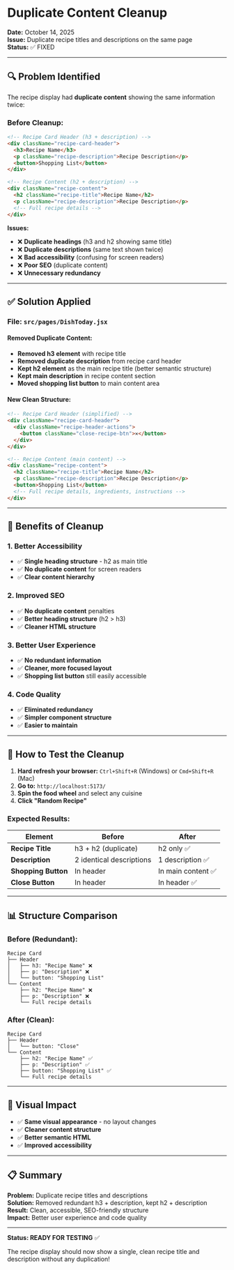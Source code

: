 # Duplicate Content Cleanup

**Date:** October 14, 2025  
**Issue:** Duplicate recipe titles and descriptions on the same page  
**Status:** ✅ FIXED

---

## 🔍 **Problem Identified**

The recipe display had **duplicate content** showing the same information twice:

### **Before Cleanup:**
```html
<!-- Recipe Card Header (h3 + description) -->
<div className="recipe-card-header">
  <h3>Recipe Name</h3>
  <p className="recipe-description">Recipe Description</p>
  <button>Shopping List</button>
</div>

<!-- Recipe Content (h2 + description) -->
<div className="recipe-content">
  <h2 className="recipe-title">Recipe Name</h2>
  <p className="recipe-description">Recipe Description</p>
  <!-- Full recipe details -->
</div>
```

**Issues:**
- ❌ **Duplicate headings** (h3 and h2 showing same title)
- ❌ **Duplicate descriptions** (same text shown twice)
- ❌ **Bad accessibility** (confusing for screen readers)
- ❌ **Poor SEO** (duplicate content)
- ❌ **Unnecessary redundancy**

---

## ✅ **Solution Applied**

### **File:** `src/pages/DishToday.jsx`

#### **Removed Duplicate Content:**
- **Removed h3 element** with recipe title
- **Removed duplicate description** from recipe card header
- **Kept h2 element** as the main recipe title (better semantic structure)
- **Kept main description** in recipe content section
- **Moved shopping list button** to main content area

#### **New Clean Structure:**
```html
<!-- Recipe Card Header (simplified) -->
<div className="recipe-card-header">
  <div className="recipe-header-actions">
    <button className="close-recipe-btn">✕</button>
  </div>
</div>

<!-- Recipe Content (main content) -->
<div className="recipe-content">
  <h2 className="recipe-title">Recipe Name</h2>
  <p className="recipe-description">Recipe Description</p>
  <button>Shopping List</button>
  <!-- Full recipe details, ingredients, instructions -->
</div>
```

---

## 🎯 **Benefits of Cleanup**

### **1. Better Accessibility**
- ✅ **Single heading structure** - h2 as main title
- ✅ **No duplicate content** for screen readers
- ✅ **Clear content hierarchy**

### **2. Improved SEO**
- ✅ **No duplicate content** penalties
- ✅ **Better heading structure** (h2 > h3)
- ✅ **Cleaner HTML structure**

### **3. Better User Experience**
- ✅ **No redundant information**
- ✅ **Cleaner, more focused layout**
- ✅ **Shopping list button** still easily accessible

### **4. Code Quality**
- ✅ **Eliminated redundancy**
- ✅ **Simpler component structure**
- ✅ **Easier to maintain**

---

## 🧪 **How to Test the Cleanup**

1. **Hard refresh your browser:** `Ctrl+Shift+R` (Windows) or `Cmd+Shift+R` (Mac)
2. **Go to:** `http://localhost:5173/`
3. **Spin the food wheel** and select any cuisine
4. **Click "Random Recipe"**

### **Expected Results:**

| Element | Before | After |
|---------|--------|-------|
| **Recipe Title** | h3 + h2 (duplicate) | h2 only ✅ |
| **Description** | 2 identical descriptions | 1 description ✅ |
| **Shopping Button** | In header | In main content ✅ |
| **Close Button** | In header | In header ✅ |

---

## 📊 **Structure Comparison**

### **Before (Redundant):**
```
Recipe Card
├── Header
│   ├── h3: "Recipe Name" ❌
│   ├── p: "Description" ❌
│   └── button: "Shopping List"
└── Content
    ├── h2: "Recipe Name" ❌
    ├── p: "Description" ❌
    └── Full recipe details
```

### **After (Clean):**
```
Recipe Card
├── Header
│   └── button: "Close"
└── Content
    ├── h2: "Recipe Name" ✅
    ├── p: "Description" ✅
    ├── button: "Shopping List" ✅
    └── Full recipe details
```

---

## 🎨 **Visual Impact**

- ✅ **Same visual appearance** - no layout changes
- ✅ **Cleaner content structure**
- ✅ **Better semantic HTML**
- ✅ **Improved accessibility**

---

## 📋 **Summary**

**Problem:** Duplicate recipe titles and descriptions  
**Solution:** Removed redundant h3 + description, kept h2 + description  
**Result:** Clean, accessible, SEO-friendly structure  
**Impact:** Better user experience and code quality  

---

**Status: READY FOR TESTING** ✅

The recipe display should now show a single, clean recipe title and description without any duplication!
